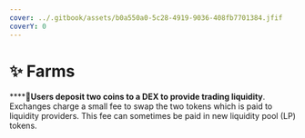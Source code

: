 ```yaml
---
cover: ../.gitbook/assets/b0a550a0-5c28-4919-9036-408fb7701384.jfif
coverY: 0
---
```


# ✨ Farms

****:clap:**Users deposit two coins to a DEX to provide trading liquidity**. Exchanges charge a small fee to swap the two tokens which is paid to liquidity providers. This fee can sometimes be paid in new liquidity pool (LP) tokens.

